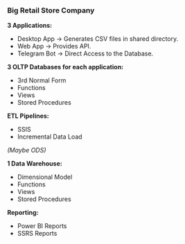 ### Big Retail Store Company

**3 Applications:**
- Desktop App $\to$ Generates CSV files in shared directory.
- Web App $\to$ Provides API.
- Telegram Bot $\to$ Direct Access to the Database.

**3 OLTP Databases for each application:**
- 3rd Normal Form
- Functions
- Views
- Stored Procedures

**ETL Pipelines:**
- SSIS
- Incremental Data Load

_(Maybe ODS)_

**1 Data Warehouse:**
- Dimensional Model
- Functions
- Views
- Stored Procedures

**Reporting:**
- Power BI Reports
- SSRS Reports
